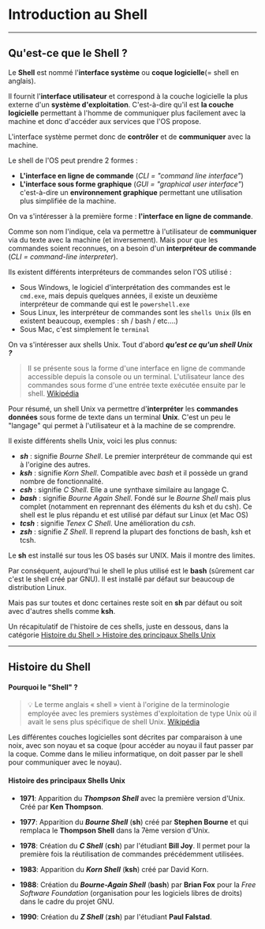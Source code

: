 # Introduction au Shell

-------------

## Qu'est-ce que le Shell ?

Le **Shell** est nommé l'**interface système** ou **coque logicielle**(= shell en anglais).

Il fournit l'**interface utilisateur**  et correspond à la couche logicielle la plus externe d'un **système d'exploitation**. C'est-à-dire qu'il est **la couche logicielle** permettant à l'homme de communiquer plus facilement avec la machine et donc d'accéder aux services que l'OS propose.

L'interface système permet donc de **contrôler** et de **communiquer** avec la machine.

Le shell de l'OS peut prendre 2 formes :

- **L'interface en ligne de commande** (*CLI = "command line interface"*)
- **L'interface sous forme graphique** (*GUI = "graphical user interface"*) c'est-à-dire un **environnement graphique** permettant une utilisation plus simplifiée de la machine.

On va s'intéresser à la première forme : **l'interface en ligne de commande**.

Comme son nom l'indique, cela va permettre à l'utilisateur de **communiquer** via du texte avec la machine (et inversement). Mais pour que les commandes soient reconnues, on a besoin d'un **interpréteur de commande** (*CLI = command-line interpreter*).

Ils existent différents interpréteurs de commandes selon l'OS utilisé :
- Sous Windows, le logiciel d'interprétation des commandes est le `cmd.exe`, mais depuis quelques années, il existe un deuxième interpréteur de commande qui est le `powershell.exe`
- Sous Linux, les interpréteur de commandes sont les `shells Unix` (ils en existent beaucoup, exemples : sh / bash / etc....)
- Sous Mac, c'est simplement le `terminal`

On va s'intéresser aux shells Unix.
Tout d'abord ***qu'est ce qu'un shell Unix ?***

> Il se présente sous la forme d'une interface en ligne de commande accessible depuis la console ou un terminal. L'utilisateur lance des commandes sous forme d'une entrée texte exécutée ensuite par le shell. [Wikipédia](https://fr.wikipedia.org/wiki/Shell_Unix)

Pour résumé, un shell Unix va permettre d'**interpréter** les **commandes données** sous forme de texte dans un terminal **Unix**. C'est un peu le "langage" qui permet à l'utilisateur et à la machine de se comprendre.

Il existe différents shells Unix, voici les plus connus:
- ***sh*** : signifie *Bourne Shell*. Le premier interpréteur de commande qui est à l'origine des autres.
- ***ksh*** : signifie *Korn Shell*. Compatible avec *bash* et il possède un grand nombre de fonctionnalité.
- ***csh*** : signifie *C Shell*. Elle a une synthaxe similaire au langage C.
- ***bash*** : signifie *Bourne Again Shell*. Fondé sur le *Bourne Shell* mais plus complet (notamment en reprennant des éléments du ksh et du csh). Ce shell est le plus répandu et est utilisé par défaut sur Linux (et Mac OS)
- ***tcsh*** : signifie *Tenex C Shell*. Une amélioration du *csh*.
- ***zsh*** : signifie *Z Shell*. Il reprend la plupart des fonctions de bash, ksh et tcsh.

Le **sh** est installé sur tous les OS basés sur UNIX. Mais il montre des limites.

Par conséquent, aujourd'hui le shell le plus utilisé est le **bash** (sûrement car c'est le shell créé par GNU). Il est installé par défaut sur beaucoup de distribution Linux.

Mais pas sur toutes et donc certaines reste soit en **sh** par défaut ou soit avec d'autres shells comme **ksh**.

Un récapitulatif de l'histoire de ces shells, juste en dessous, dans la catégorie [Histoire du Shell > Histoire des principaux Shells Unix](./intro_shell.md#histoire-des-principaux-shells-unix)

-----------

## Histoire du Shell

#### Pourquoi le "Shell" ?

> :bulb: Le terme anglais « shell » vient à l'origine de la terminologie employée avec les premiers systèmes d'exploitation de type Unix où il avait le sens plus spécifique de shell Unix. [Wikipédia](https://fr.wikipedia.org/wiki/Interface_syst%C3%A8me)

Les différentes couches logicielles sont décrites par comparaison à une noix, avec son noyau et sa coque (pour accéder au noyau il faut passer par la coque. Comme dans le milieu informatique, on doit passer par le shell pour communiquer avec le noyau).

#### Histoire des principaux Shells Unix

- **1971**: Apparition du ***Thompson Shell*** avec la première version d'Unix. Créé par **Ken Thompson**.

- **1977**: Apparition du ***Bourne Shell*** (**sh**) créé par **Stephen Bourne** et qui remplaca le **Thompson Shell** dans la 7ème version d'Unix.

- **1978**: Création du ***C Shell*** (**csh**) par l'étudiant **Bill Joy**. Il permet pour la première fois la réutilisation de commandes précédemment utilisées.

- **1983**: Apparition du ***Korn Shell*** (**ksh**) créé par David Korn.

- **1988**: Création du ***Bourne-Again Shell*** (**bash**) par **Brian Fox** pour la *Free Software Foundation* (organisation pour les logiciels libres de droits) dans le cadre du projet GNU.

- **1990**: Création du ***Z Shell*** (**zsh**) par l'étudiant **Paul Falstad**.










